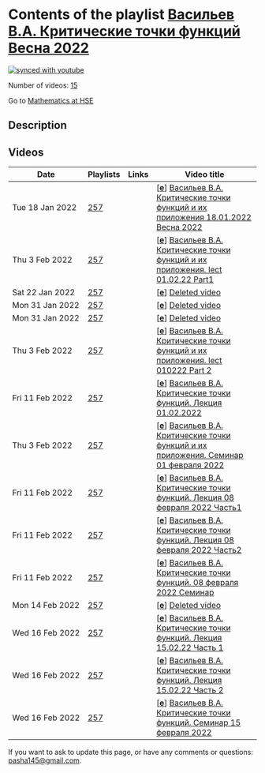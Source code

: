 # Contents of the playlist [Васильев В.А. Критические точки функций Весна 2022](https://www.youtube.com/playlist?list=PLq3E5oubNNoA7aFULvfUhqowZybBQg5-P)

[![synced with youtube](https://img.shields.io/github/last-commit/mathphysschool/mathphysschool.github.io/autoupdate1?label=synced%20with%20youtube)](https://github.com/mathphysschool/mathphysschool.github.io/commits/autoupdate1)

Number of videos: [15](#videos)

Go to [Mathematics at HSE](../README.md)

## Description



## Videos

|Date|Playlists|Links|Video title|
|---|---|---|---|
| Tue&nbsp;18&nbsp;Jan&nbsp;2022 | [257](../playlists/257 "Васильев В.А. Критические точки функций Весна 2022") |  | [[**e**](https://studio.youtube.com/video/9lUdmMqdnr0/edit "Edit")] [Васильев В.А. Критические точки функций и их приложения  18.01.2022 Весна 2022](https://www.youtube.com/watch?v=9lUdmMqdnr0&list=PLq3E5oubNNoA7aFULvfUhqowZybBQg5-P) |
| Thu&nbsp;3&nbsp;Feb&nbsp;2022 | [257](../playlists/257 "Васильев В.А. Критические точки функций Весна 2022") |  | [[**e**](https://studio.youtube.com/video/U-wrIKvgbTI/edit "Edit")] [Васильев В.А. Критические точки функций и их приложения. lect 01.02.22 Part1](https://www.youtube.com/watch?v=U-wrIKvgbTI&list=PLq3E5oubNNoA7aFULvfUhqowZybBQg5-P) |
| Sat&nbsp;22&nbsp;Jan&nbsp;2022 | [257](../playlists/257 "Васильев В.А. Критические точки функций Весна 2022") |  | [[**e**](https://studio.youtube.com/video/ymeiu1-DIP8/edit "Edit")] [Deleted video](https://www.youtube.com/watch?v=ymeiu1-DIP8&list=PLq3E5oubNNoA7aFULvfUhqowZybBQg5-P "This video is unavailable.") |
| Mon&nbsp;31&nbsp;Jan&nbsp;2022 | [257](../playlists/257 "Васильев В.А. Критические точки функций Весна 2022") |  | [[**e**](https://studio.youtube.com/video/cRLX8fNSUdQ/edit "Edit")] [Deleted video](https://www.youtube.com/watch?v=cRLX8fNSUdQ&list=PLq3E5oubNNoA7aFULvfUhqowZybBQg5-P "This video is unavailable.") |
| Mon&nbsp;31&nbsp;Jan&nbsp;2022 | [257](../playlists/257 "Васильев В.А. Критические точки функций Весна 2022") |  | [[**e**](https://studio.youtube.com/video/5M88tskfqbQ/edit "Edit")] [Deleted video](https://www.youtube.com/watch?v=5M88tskfqbQ&list=PLq3E5oubNNoA7aFULvfUhqowZybBQg5-P "This video is unavailable.") |
| Thu&nbsp;3&nbsp;Feb&nbsp;2022 | [257](../playlists/257 "Васильев В.А. Критические точки функций Весна 2022") |  | [[**e**](https://studio.youtube.com/video/nVjHz0p_uaw/edit "Edit")] [Васильев В.А. Критические точки функций и их приложения. lect 010222 Part 2](https://www.youtube.com/watch?v=nVjHz0p_uaw&list=PLq3E5oubNNoA7aFULvfUhqowZybBQg5-P) |
| Fri&nbsp;11&nbsp;Feb&nbsp;2022 | [257](../playlists/257 "Васильев В.А. Критические точки функций Весна 2022") |  | [[**e**](https://studio.youtube.com/video/gl_Shd6RjF8/edit "Edit")] [Васильев В.А. Критические точки функций. Лекция 01.02.2022](https://www.youtube.com/watch?v=gl_Shd6RjF8&list=PLq3E5oubNNoA7aFULvfUhqowZybBQg5-P) |
| Thu&nbsp;3&nbsp;Feb&nbsp;2022 | [257](../playlists/257 "Васильев В.А. Критические точки функций Весна 2022") |  | [[**e**](https://studio.youtube.com/video/bhLrW39adhY/edit "Edit")] [Васильев В.А. Критические точки функций и их приложения. Семинар 01 февраля 2022](https://www.youtube.com/watch?v=bhLrW39adhY&list=PLq3E5oubNNoA7aFULvfUhqowZybBQg5-P) |
| Fri&nbsp;11&nbsp;Feb&nbsp;2022 | [257](../playlists/257 "Васильев В.А. Критические точки функций Весна 2022") |  | [[**e**](https://studio.youtube.com/video/dB30fgk2Ayk/edit "Edit")] [Васильев В.А. Критические точки функций. Лекция 08 февраля 2022 Часть1](https://www.youtube.com/watch?v=dB30fgk2Ayk&list=PLq3E5oubNNoA7aFULvfUhqowZybBQg5-P) |
| Fri&nbsp;11&nbsp;Feb&nbsp;2022 | [257](../playlists/257 "Васильев В.А. Критические точки функций Весна 2022") |  | [[**e**](https://studio.youtube.com/video/zZkkJX6MQdY/edit "Edit")] [Васильев В.А. Критические точки функций. Лекция 08 февраля 2022 Часть2](https://www.youtube.com/watch?v=zZkkJX6MQdY&list=PLq3E5oubNNoA7aFULvfUhqowZybBQg5-P) |
| Fri&nbsp;11&nbsp;Feb&nbsp;2022 | [257](../playlists/257 "Васильев В.А. Критические точки функций Весна 2022") |  | [[**e**](https://studio.youtube.com/video/hs7f5LfMcKw/edit "Edit")] [Васильев В.А. Критические точки функций.  08 февраля 2022 Семинар](https://www.youtube.com/watch?v=hs7f5LfMcKw&list=PLq3E5oubNNoA7aFULvfUhqowZybBQg5-P) |
| Mon&nbsp;14&nbsp;Feb&nbsp;2022 | [257](../playlists/257 "Васильев В.А. Критические точки функций Весна 2022") |  | [[**e**](https://studio.youtube.com/video/ZcL71iluw1s/edit "Edit")] [Deleted video](https://www.youtube.com/watch?v=ZcL71iluw1s&list=PLq3E5oubNNoA7aFULvfUhqowZybBQg5-P "This video is unavailable.") |
| Wed&nbsp;16&nbsp;Feb&nbsp;2022 | [257](../playlists/257 "Васильев В.А. Критические точки функций Весна 2022") |  | [[**e**](https://studio.youtube.com/video/7iUC1AF_i4U/edit "Edit")] [Васильев В.А. Критические точки функций.  Лекция 15.02.22 Часть 1](https://www.youtube.com/watch?v=7iUC1AF_i4U&list=PLq3E5oubNNoA7aFULvfUhqowZybBQg5-P) |
| Wed&nbsp;16&nbsp;Feb&nbsp;2022 | [257](../playlists/257 "Васильев В.А. Критические точки функций Весна 2022") |  | [[**e**](https://studio.youtube.com/video/4tqV29_iWNc/edit "Edit")] [Васильев В.А. Критические точки функций.  Лекция 15.02.22 Часть 2](https://www.youtube.com/watch?v=4tqV29_iWNc&list=PLq3E5oubNNoA7aFULvfUhqowZybBQg5-P) |
| Wed&nbsp;16&nbsp;Feb&nbsp;2022 | [257](../playlists/257 "Васильев В.А. Критические точки функций Весна 2022") |  | [[**e**](https://studio.youtube.com/video/-kTnrOdjnKM/edit "Edit")] [Васильев В.А. Критические точки функций.  Семинар 15 февраля 2022](https://www.youtube.com/watch?v=-kTnrOdjnKM&list=PLq3E5oubNNoA7aFULvfUhqowZybBQg5-P) |


 If you want to ask to update this page, or have any comments or questions: <pasha145@gmail.com>.